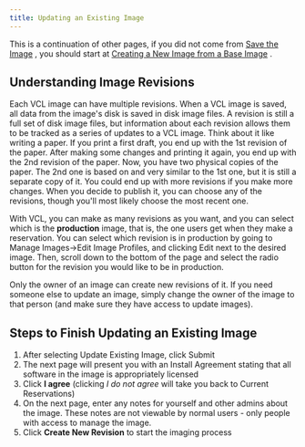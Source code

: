 ```yaml
---
title: Updating an Existing Image
---
```


This is a continuation of other pages, if you did not come from [Save the Image](save-the-image.html)
, you should start at [Creating a New Image from a Base Image](creating-a-new-image-from-a-base-image.html)
.

<a name="UpdatinganExistingImage-UnderstandingImageRevisions"></a>
## Understanding Image Revisions
Each VCL image can have multiple revisions. When a VCL image is saved, all
data from the image's disk is saved in disk image files. A revision is
still a full set of disk image files, but information about each revision
allows them to be tracked as a series of updates to a VCL image. Think
about it like writing a paper. If you print a first draft, you end up with
the 1st revision of the paper. After making some changes and printing it
again, you end up with the 2nd revision of the paper.  Now, you have two
physical copies of the paper. The 2nd one is based on and very similar to
the 1st one, but it is still a separate copy of it. You could end up with
more revisions if you make more changes. When you decide to publish it, you
can choose any of the revisions, though you'll most likely choose the most
recent one.

With VCL, you can make as many revisions as you want, and you can select
which is the **production** image, that is, the one users get when they make
a reservation. You can select which revision is in production by going to
Manage Images-&gt;Edit Image Profiles, and clicking Edit next to the
desired image. Then, scroll down to the bottom of the page and select the
radio button for the revision you would like to be in production.

Only the owner of an image can create new revisions of it. If you need
someone else to update an image, simply change the owner of the image to
that person (and make sure they have access to update images).

## Steps to Finish Updating an Existing Image

1. After selecting Update Existing Image, click Submit
1. The next page will present you with an Install Agreement stating that all
software in the image is appropriately licensed
1. Click **I agree** (clicking _I do not agree_ will take you back to Current
Reservations)
1. On the next page, enter any notes for yourself and other admins about the
image. These notes are not viewable by normal users - only people with
access to manage the image.
1. Click **Create New Revision** to start the imaging process
